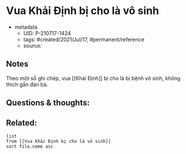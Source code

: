 ---
---

# Vua Khải Định bị cho là vô sinh

- metadata
	- UID: P-210717-1424
	- tags: #created/2021/Jul/17, #permanent/reference
	- source: 

## Notes
Theo một số ghi chép, vua [[Khải Định]] bị cho là bị bệnh vô sinh, không thích gần đàn bà.

## Questions & thoughts:

## Related:
```dataview
list
from [[Vua Khải Định bị cho là vô sinh]]
sort file.name asc
```

